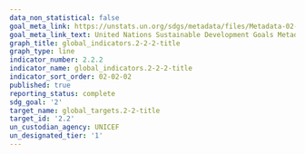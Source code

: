 ```yaml
---
data_non_statistical: false
goal_meta_link: https://unstats.un.org/sdgs/metadata/files/Metadata-02-02-02a.pdf
goal_meta_link_text: United Nations Sustainable Development Goals Metadata (pdf 232kB)
graph_title: global_indicators.2-2-2-title
graph_type: line
indicator_number: 2.2.2
indicator_name: global_indicators.2-2-2-title
indicator_sort_order: 02-02-02
published: true
reporting_status: complete
sdg_goal: '2'
target_name: global_targets.2-2-title
target_id: '2.2'
un_custodian_agency: UNICEF
un_designated_tier: '1'
---
```

